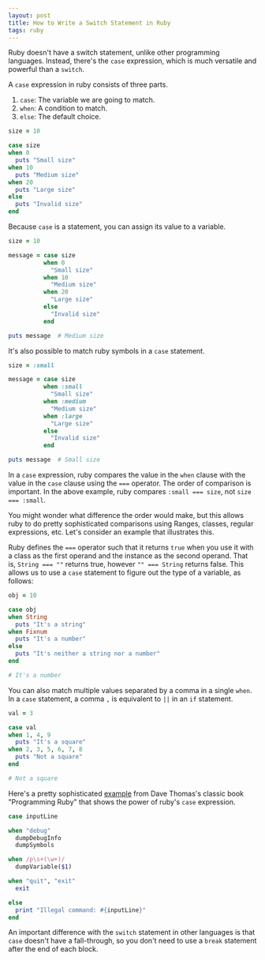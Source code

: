 ```yaml
---
layout: post
title: How to Write a Switch Statement in Ruby
tags: ruby
---
```


Ruby doesn't have a switch statement, unlike other programming languages. Instead, there's the `case` expression, which is much versatile and powerful than a `switch`.  

A `case` expression in ruby consists of three parts. 

1. `case`: The variable we are going to match. 
2. `when`: A condition to match.
3. `else`: The default choice. 

```ruby
size = 10

case size
when 0
  puts "Small size"
when 10
  puts "Medium size"
when 20
  puts "Large size"
else
  puts "Invalid size"
end
```

Because `case` is a statement, you can assign its value to a variable. 

```ruby
size = 10

message = case size
          when 0
            "Small size"
          when 10
            "Medium size"
          when 20
            "Large size"
          else
            "Invalid size"
          end

puts message  # Medium size
```

It's also possible to match ruby symbols in a `case` statement. 

```ruby
size = :small

message = case size
          when :small
            "Small size"
          when :medium
            "Medium size"
          when :large
            "Large size"
          else
            "Invalid size"
          end

puts message  # Small size
```

In a `case` expression, ruby compares the value in the `when` clause with the value in the `case` clause using the `===` operator. The order of comparison is important. In the above example, ruby compares `:small === size`, not `size === :small`. 

You might wonder what difference the order would make, but this allows ruby to do pretty sophisticated comparisons using Ranges, classes, regular expressions, etc. Let's consider an example that illustrates this. 

Ruby defines the `===` operator such that it returns `true` when you use it with a class as the first operand and the instance as the second operand. That is, `String === ""` returns true, however `"" === String` returns false. This allows us to use a `case` statement to figure out the type of a variable, as follows:

```ruby
obj = 10

case obj
when String
  puts "It's a string"
when Fixnum
  puts "It's a number"
else
  puts "It's neither a string nor a number"
end

# It's a number
```

You can also match multiple values separated by a comma in a single `when`. In a `case` statement, a comma `,` is equivalent to `||` in an `if` statement. 

```ruby
val = 3

case val
when 1, 4, 9
  puts "It's a square"
when 2, 3, 5, 6, 7, 8
  puts "Not a square"
end

# Not a square
```

Here's a pretty sophisticated [example](http://ruby-doc.com/docs/ProgrammingRuby/html/tut_expressions.html#S5) from Dave Thomas's classic book "Programming Ruby" that shows the power of ruby's `case` expression. 

```ruby
case inputLine

when "debug"
  dumpDebugInfo
  dumpSymbols

when /p\s+(\w+)/
  dumpVariable($1)

when "quit", "exit"
  exit

else
  print "Illegal command: #{inputLine}"
end
```

An important difference with the `switch` statement in other languages is that `case` doesn't have a fall-through, so you don't need to use a `break` statement after the end of each block. 